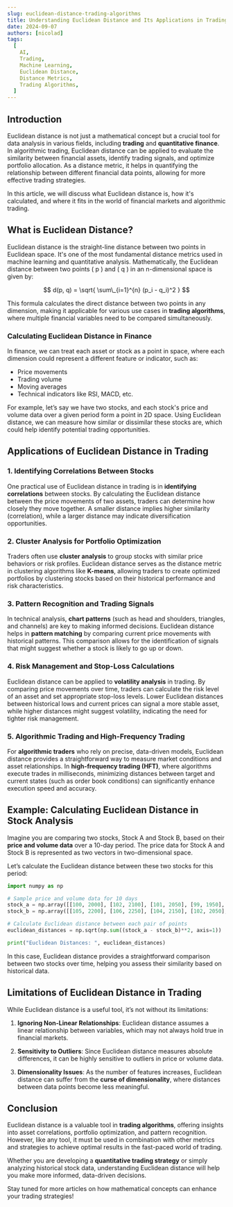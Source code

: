 ```yaml
---
slug: euclidean-distance-trading-algorithms
title: Understanding Euclidean Distance and Its Applications in Trading Algorithms
date: 2024-09-07
authors: [nicolad]
tags:
  [
    AI,
    Trading,
    Machine Learning,
    Euclidean Distance,
    Distance Metrics,
    Trading Algorithms,
  ]
---
```


## Introduction

Euclidean distance is not just a mathematical concept but a crucial tool for data analysis in various fields, including **trading** and **quantitative finance**. In algorithmic trading, Euclidean distance can be applied to evaluate the similarity between financial assets, identify trading signals, and optimize portfolio allocation. As a distance metric, it helps in quantifying the relationship between different financial data points, allowing for more effective trading strategies.

In this article, we will discuss what Euclidean distance is, how it's calculated, and where it fits in the world of financial markets and algorithmic trading.

<!-- truncate -->

## What is Euclidean Distance?

Euclidean distance is the straight-line distance between two points in Euclidean space. It's one of the most fundamental distance metrics used in machine learning and quantitative analysis. Mathematically, the Euclidean distance between two points \( p \) and \( q \) in an n-dimensional space is given by:

$$
d(p, q) = \sqrt{ \sum\_{i=1}^{n} (p_i - q_i)^2 }
$$

This formula calculates the direct distance between two points in any dimension, making it applicable for various use cases in **trading algorithms**, where multiple financial variables need to be compared simultaneously.

### Calculating Euclidean Distance in Finance

In finance, we can treat each asset or stock as a point in space, where each dimension could represent a different feature or indicator, such as:

- Price movements
- Trading volume
- Moving averages
- Technical indicators like RSI, MACD, etc.

For example, let’s say we have two stocks, and each stock's price and volume data over a given period form a point in 2D space. Using Euclidean distance, we can measure how similar or dissimilar these stocks are, which could help identify potential trading opportunities.

## Applications of Euclidean Distance in Trading

### 1. **Identifying Correlations Between Stocks**

One practical use of Euclidean distance in trading is in **identifying correlations** between stocks. By calculating the Euclidean distance between the price movements of two assets, traders can determine how closely they move together. A smaller distance implies higher similarity (correlation), while a larger distance may indicate diversification opportunities.

### 2. **Cluster Analysis for Portfolio Optimization**

Traders often use **cluster analysis** to group stocks with similar price behaviors or risk profiles. Euclidean distance serves as the distance metric in clustering algorithms like **K-means**, allowing traders to create optimized portfolios by clustering stocks based on their historical performance and risk characteristics.

### 3. **Pattern Recognition and Trading Signals**

In technical analysis, **chart patterns** (such as head and shoulders, triangles, and channels) are key to making informed decisions. Euclidean distance helps in **pattern matching** by comparing current price movements with historical patterns. This comparison allows for the identification of signals that might suggest whether a stock is likely to go up or down.

### 4. **Risk Management and Stop-Loss Calculations**

Euclidean distance can be applied to **volatility analysis** in trading. By comparing price movements over time, traders can calculate the risk level of an asset and set appropriate stop-loss levels. Lower Euclidean distances between historical lows and current prices can signal a more stable asset, while higher distances might suggest volatility, indicating the need for tighter risk management.

### 5. **Algorithmic Trading and High-Frequency Trading**

For **algorithmic traders** who rely on precise, data-driven models, Euclidean distance provides a straightforward way to measure market conditions and asset relationships. In **high-frequency trading (HFT)**, where algorithms execute trades in milliseconds, minimizing distances between target and current states (such as order book conditions) can significantly enhance execution speed and accuracy.

## Example: Calculating Euclidean Distance in Stock Analysis

Imagine you are comparing two stocks, Stock A and Stock B, based on their **price and volume data** over a 10-day period. The price data for Stock A and Stock B is represented as two vectors in two-dimensional space.

Let’s calculate the Euclidean distance between these two stocks for this period:

```python
import numpy as np

# Sample price and volume data for 10 days
stock_a = np.array([[100, 2000], [102, 2100], [101, 2050], [99, 1950], [98, 1900]])
stock_b = np.array([[105, 2200], [106, 2250], [104, 2150], [102, 2050], [101, 2000]])

# Calculate Euclidean distance between each pair of points
euclidean_distances = np.sqrt(np.sum((stock_a - stock_b)**2, axis=1))

print("Euclidean Distances: ", euclidean_distances)
```

In this case, Euclidean distance provides a straightforward comparison between two stocks over time, helping you assess their similarity based on historical data.

## Limitations of Euclidean Distance in Trading

While Euclidean distance is a useful tool, it’s not without its limitations:

1. **Ignoring Non-Linear Relationships**: Euclidean distance assumes a linear relationship between variables, which may not always hold true in financial markets.
2. **Sensitivity to Outliers**: Since Euclidean distance measures absolute differences, it can be highly sensitive to outliers in price or volume data.

3. **Dimensionality Issues**: As the number of features increases, Euclidean distance can suffer from the **curse of dimensionality**, where distances between data points become less meaningful.

## Conclusion

Euclidean distance is a valuable tool in **trading algorithms**, offering insights into asset correlations, portfolio optimization, and pattern recognition. However, like any tool, it must be used in combination with other metrics and strategies to achieve optimal results in the fast-paced world of trading.

Whether you are developing a **quantitative trading strategy** or simply analyzing historical stock data, understanding Euclidean distance will help you make more informed, data-driven decisions.

Stay tuned for more articles on how mathematical concepts can enhance your trading strategies!
